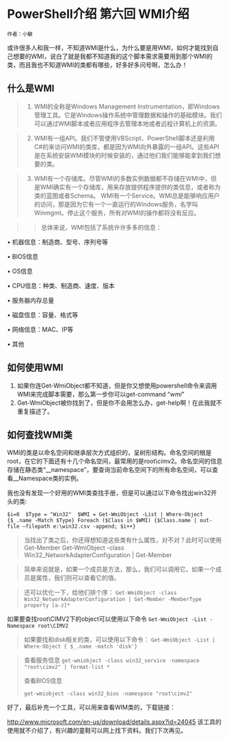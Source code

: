 # PowerShell介绍 第六回 WMI介绍
    作者：小敏

或许很多人和我一样，不知道WMI是什么，为什么要是用WMI，如何才能找到自己想要的WMI，说白了就是我都不知道我的这个脚本需求需要用到那个WMI的类，而且我也不知道WMI的类都有哪些，好多好多问号啊，怎么办！

## 什么是WMI

>1. WMI的全称是Windows Management Instrumentation，即Windows管理工具。它是Windows操作系统中管理数据和操作的基础模块。我们可以通过WMI脚本或者应用程序去管理本地或者远程计算机上的资源。

>2. WMI有一组API。我们不管使用VBScript、PowerShell脚本还是利用C#的来访问WMI的类库，都是因为WMI向外暴露的一组API。这些API是在系统安装WMI模块的时候安装的，通过他们我们能够能拿到我们想要的类。

>3. WMI有一个存储库。尽管WMI的多数实例数据都不存储在WMI中，但是WMI确实有一个存储库，用来存放提供程序提供的类信息，或者称为类的蓝图或者Schema。
WMI有一个Service。WMI总是能够响应用户的访问，那是因为它有一个一直运行的Windows服务，名字叫Winmgmt。停止这个服务，所有对WMI的操作都将没有反应。

>>总体来说，WMI包括了系统许许多多的信息：
>>
  •  机器信息：制造商、型号、序列号等
>>
  •  BIOS信息
>>
  •  OS信息
>>
  •  CPU信息：种类、制造商、速度、版本
>>
  •  服务器内存总量
>>
  •  磁盘信息：容量、格式等
>>
  •  网络信息：MAC、IP等
>>
  •  其他


## 如何使用WMI

1. 如果你连Get-WmiObject都不知道，但是你又想使用powershell命令来调用WMI来完成脚本需要，那么第一步你可以get-command “*wmi*”
2. Get-WmiObject被你找到了，但是你不会用怎么办，get-help啊！在此我就不重复描述了。


## 如何查找WMI类

WMI的类是以命名空间和继承层次方式组织的，呈树形结构。命名空间的根是root，在它的下面还有十几个命名空间，最常用的是root\cimv2。命名空间的信息存储在静态类“__namespace”，要查询当前命名空间下的所有命名空间，可以查看__Namespace类的实例。

我也没有发现一个好用的WMI类查找手册，但是可以通过以下命令找出win32开头的类:

`$i=0 
$Type = "Win32" 
$WMI = Get-WmiObject -List | Where-Object {$_.name -Match $Type}
Foreach ($Class in $WMI) {$Class.name | out-file –filepath e:\win32.csv -append; $i++}`

>当找出了类之后，你还得想知道这些类有什么属性，对不对？此时可以使用Get-Member
Get-WmiObject -class Win32_NetworkAdapterConfiguration | Get-Member

>简单来说就是，如果一个成员是方法，那么，我们可以调用它。如果一个成员是属性，我们则可以查看它的值。


>还可以优化一下，给他们排个序：
>`Get-WmiObject -class Win32_NetworkAdapterConfiguration | Get-Member -MemberType property [a-z]*`
>
如果要查找root\CIMV2下的object可以使用以下命令
`Get-WmiObject -List -Namespace root\CIMV2`

>如果要找和disk相关的类，可以使用以下命令：
`Get-WmiObject -List | Where-Object { $_.name -match 'disk'}`


>查看服务信息
>`get-wmiobject -class win32_service -namespace "root\cimv2" | format-list *`
>
>查看BIOS信息
>
>`get-wmiobject -class win32_bios -namespace "root\cimv2"`

好了，最后补充一个工具，可以用来查看WIM类的，下载链接：

http://www.microsoft.com/en-us/download/details.aspx?id=24045
该工具的使用就不介绍了，有兴趣的童鞋可以网上找下资料。我们下次再见。
